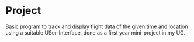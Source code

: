 # Project

Basic program to track and display flight data of the given time and location using a suitable USer-Interface, done as a first year mini-project in my UG.

